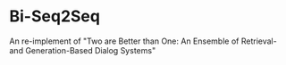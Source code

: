 # Bi-Seq2Seq
An re-implement of "Two are Better than One: An Ensemble of Retrieval- and Generation-Based Dialog Systems"
